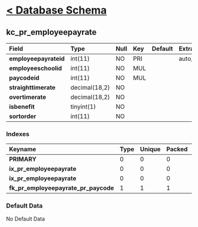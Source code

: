 # [< Database Schema](DatabaseSchema.md) #

## kc\_pr\_employeepayrate ##
| **Field** | Type | Null | Key | Default | Extra | Comment |
|:----------|:-----|:-----|:----|:--------|:------|:--------|
| **employeepayrateid** | int(11) | NO   | PRI |         | auto\_increment |         |
| **employeeschoolid** | int(11) | NO   | MUL |         |       |         |
| **paycodeid** | int(11) | NO   | MUL |         |       |         |
| **straighttimerate** | decimal(18,2) | NO   |     |         |       |         |
| **overtimerate** | decimal(18,2) | NO   |     |         |       |         |
| **isbenefit** | tinyint(1) | NO   |     |         |       |         |
| **sortorder** | int(11) | NO   |     |         |       |         |


### Indexes ###
| **Keyname** | Type | Unique | Packed | Column | Seq | Cardinality | Collation | Null | Comment |
|:------------|:-----|:-------|:-------|:-------|:----|:------------|:----------|:-----|:--------|
| **PRIMARY** | 0    | 0      | 0      | employeepayrateid | 1   | 0           | A         | 0    | 0       |
| **ix\_pr\_employeepayrate** | 0    | 0      | 0      | employeeschoolid | 1   |             | A         | 0    | 0       |
| **ix\_pr\_employeepayrate** | 0    | 0      | 0      | paycodeid | 2   | 0           | A         | 0    | 0       |
| **fk\_pr\_employeepayrate\_pr\_paycode** | 1    | 1      | 1      | paycodeid | 1   |             | A         | 1    | 1       |


### Default Data ###
No Default Data